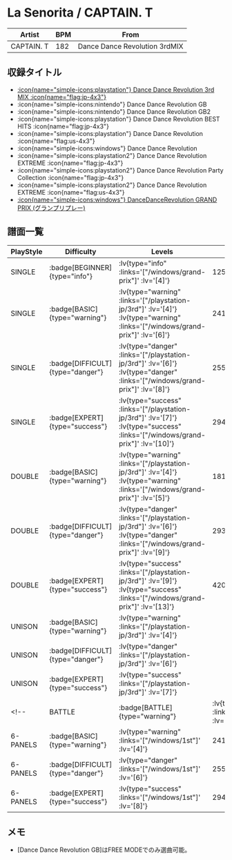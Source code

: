 # La Senorita / CAPTAIN. T

|Artist|BPM|From|
|------|---|----|
|CAPTAIN. T|182|Dance Dance Revolution 3rdMIX|

## 収録タイトル

- [ :icon{name="simple-icons:playstation"} Dance Dance Revolution 3rd MIX :icon{name="flag:jp-4x3"} ](/playstation-jp/3rd)
- :icon{name="simple-icons:nintendo"} Dance Dance Revolution GB
- :icon{name="simple-icons:nintendo"} Dance Dance Revolution GB2
- :icon{name="simple-icons:playstation"} Dance Dance Revolution BEST HITS :icon{name="flag:jp-4x3"}
- :icon{name="simple-icons:playstation"} Dance Dance Revolution :icon{name="flag:us-4x3"}
- :icon{name="simple-icons:windows"} Dance Dance Revolution
- :icon{name="simple-icons:playstation2"} Dance Dance Revolution EXTREME :icon{name="flag:jp-4x3"}
- :icon{name="simple-icons:playstation2"} Dance Dance Revolution Party Collection :icon{name="flag:jp-4x3"}
- :icon{name="simple-icons:playstation2"} Dance Dance Revolution EXTREME :icon{name="flag:us-4x3"}
- [ :icon{name="simple-icons:windows"} DanceDanceRevolution GRAND PRIX (グランプリプレー)](/windows/grand-prix)

## 譜面一覧

|PlayStyle|Difficulty|Levels|Notes|Movie|
|---------|----------|------|-----|-----|
|SINGLE| :badge[BEGINNER]{type="info"} | :lv{type="info" :links='["/windows/grand-prix"]' :lv='[4]'} |125/0||
|SINGLE| :badge[BASIC]{type="warning"} | :lv{type="warning" :links='["/playstation-jp/3rd"]' :lv='[4]'}  :lv{type="warning" :links='["/windows/grand-prix"]' :lv='[6]'} |241/0||
|SINGLE| :badge[DIFFICULT]{type="danger"} | :lv{type="danger" :links='["/playstation-jp/3rd"]' :lv='[6]'}  :lv{type="danger" :links='["/windows/grand-prix"]' :lv='[8]'} |255/0||
|SINGLE| :badge[EXPERT]{type="success"} | :lv{type="success" :links='["/playstation-jp/3rd"]' :lv='[7]'}  :lv{type="success" :links='["/windows/grand-prix"]' :lv='[10]'} |294/0||
|DOUBLE| :badge[BASIC]{type="warning"} | :lv{type="warning" :links='["/playstation-jp/3rd"]' :lv='[4]'}  :lv{type="warning" :links='["/windows/grand-prix"]' :lv='[5]'} |181/0||
|DOUBLE| :badge[DIFFICULT]{type="danger"} | :lv{type="danger" :links='["/playstation-jp/3rd"]' :lv='[6]'}  :lv{type="danger" :links='["/windows/grand-prix"]' :lv='[9]'} |293/0||
|DOUBLE| :badge[EXPERT]{type="success"} | :lv{type="success" :links='["/playstation-jp/3rd"]' :lv='[9]'}  :lv{type="success" :links='["/windows/grand-prix"]' :lv='[13]'} |420/0||
|UNISON| :badge[BASIC]{type="warning"} | :lv{type="warning" :links='["/playstation-jp/3rd"]' :lv='[4]'} |||
|UNISON| :badge[DIFFICULT]{type="danger"} | :lv{type="danger" :links='["/playstation-jp/3rd"]' :lv='[6]'} |||
|UNISON| :badge[EXPERT]{type="success"} | :lv{type="success" :links='["/playstation-jp/3rd"]' :lv='[7]'} |||
<!-- |BATTLE| :badge[BATTLE]{type="warning"} | :lv{type="warning" :links='["/windows/1st"]' :lv='[5]'} |||
|6-PANELS| :badge[BASIC]{type="warning"} | :lv{type="warning" :links='["/windows/1st"]' :lv='[4]'} |241/0||
|6-PANELS| :badge[DIFFICULT]{type="danger"} | :lv{type="danger" :links='["/windows/1st"]' :lv='[6]'} |255/0||
|6-PANELS| :badge[EXPERT]{type="success"} | :lv{type="success" :links='["/windows/1st"]' :lv='[8]'} |294/0|| -->

## メモ

- [Dance Dance Revolution GB]はFREE MODEでのみ選曲可能。
